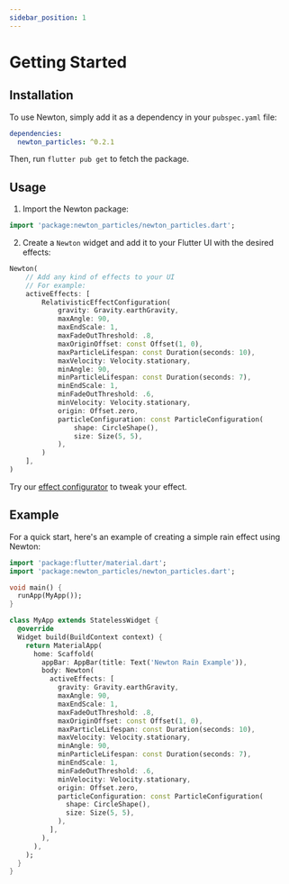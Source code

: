 ```yaml
---
sidebar_position: 1
---
```


# Getting Started

## Installation

To use Newton, simply add it as a dependency in your `pubspec.yaml` file:

```yaml
dependencies:
  newton_particles: ^0.2.1
```

Then, run `flutter pub get` to fetch the package.

## Usage

1. Import the Newton package:

```dart
import 'package:newton_particles/newton_particles.dart';
```

2. Create a `Newton` widget and add it to your Flutter UI with the desired effects:

```dart
Newton(
    // Add any kind of effects to your UI
    // For example:
    activeEffects: [
        RelativisticEffectConfiguration(
            gravity: Gravity.earthGravity,
            maxAngle: 90,
            maxEndScale: 1,
            maxFadeOutThreshold: .8,
            maxOriginOffset: const Offset(1, 0),
            maxParticleLifespan: const Duration(seconds: 10),
            maxVelocity: Velocity.stationary,
            minAngle: 90,
            minParticleLifespan: const Duration(seconds: 7),
            minEndScale: 1,
            minFadeOutThreshold: .6,
            minVelocity: Velocity.stationary,
            origin: Offset.zero,
            particleConfiguration: const ParticleConfiguration(
                shape: CircleShape(),
                size: Size(5, 5),
            ),
        )
    ],
)
```

Try our [effect configurator](https://newton.7omtech.fr/docs/configurator) to tweak your effect.

## Example

For a quick start, here's an example of creating a simple rain effect using Newton:

```dart
import 'package:flutter/material.dart';
import 'package:newton_particles/newton_particles.dart';

void main() {
  runApp(MyApp());
}

class MyApp extends StatelessWidget {
  @override
  Widget build(BuildContext context) {
    return MaterialApp(
      home: Scaffold(
        appBar: AppBar(title: Text('Newton Rain Example')),
        body: Newton(
          activeEffects: [
            gravity: Gravity.earthGravity,
            maxAngle: 90,
            maxEndScale: 1,
            maxFadeOutThreshold: .8,
            maxOriginOffset: const Offset(1, 0),
            maxParticleLifespan: const Duration(seconds: 10),
            maxVelocity: Velocity.stationary,
            minAngle: 90,
            minParticleLifespan: const Duration(seconds: 7),
            minEndScale: 1,
            minFadeOutThreshold: .6,
            minVelocity: Velocity.stationary,
            origin: Offset.zero,
            particleConfiguration: const ParticleConfiguration(
              shape: CircleShape(),
              size: Size(5, 5),
            ),
          ],
        ),
      ),
    );
  }
}
```
